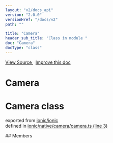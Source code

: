 ```yaml
---
layout: "v2/docs_api"
version: "2.0.0"
versionHref: "/docs/v2"
path: ""

title: "Camera"
header_sub_title: "Class in module "
doc: "Camera"
docType: "class"
---
```



<div class="improve-docs">
  <a href='http://github.com/driftyco/ionic2/tree/master/ionic/native/camera/camera.ts#L2'>
    View Source
  </a>
  &nbsp;
  <a href='http://github.com/driftyco/ionic2/edit/master/ionic/native/camera/camera.ts#L2'>
    Improve this doc
  </a>
</div>




<h1 class="api-title">

  Camera



</h1>








<h1 class="class export">Camera <span class="type">class</span></h1>
<p class="module">exported from <a href='undefined'>ionic/ionic</a><br/>
defined in <a href="https://github.com/driftyco/ionic2/tree/master/ionic/native/camera/camera.ts#L3-L46">ionic/native/camera/camera.ts (line 3)</a>
</p>
<p></p>
## Members

